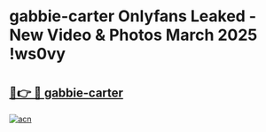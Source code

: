 # gabbie-carter Onlyfans Leaked - New Video & Photos March 2025 !ws0vy

# <h2><a href="https://3s4zrd.iuczelnia.edu.pl?title=gabbie-carter&ref=ws0vy">🔗👉 🔴 gabbie-carter</a></h2>

[![acn](https://github.com/user-attachments/assets/0f9c940e-d8b0-45ae-aac7-cd30a18b3e1c)](https://3s4zrd.iuczelnia.edu.pl?title=gabbie-carter&ref=ws0vy)

